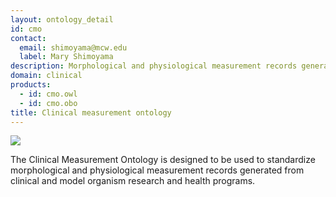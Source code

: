 ```yaml
---
layout: ontology_detail
id: cmo
contact: 
  email: shimoyama@mcw.edu
  label: Mary Shimoyama
description: Morphological and physiological measurement records generated from clinical and model organism research and health programs.
domain: clinical
products: 
  - id: cmo.owl
  - id: cmo.obo
title: Clinical measurement ontology
---
```


<img src="http://rgd.mcw.edu/common/images/rgd_LOGO_blue_rgd.gif"/>

The Clinical Measurement Ontology is designed to be used to standardize morphological and physiological measurement records generated from clinical and model organism research and health programs.

